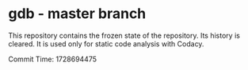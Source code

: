 # gdb - master branch

This repository contains the frozen state of the repository.
Its history is cleared. It is used only for static code
analysis with Codacy.

Commit Time: 1728694475